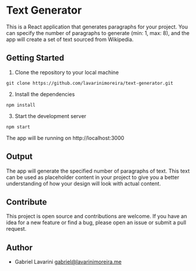 # Text Generator
This is a React application that generates paragraphs for your project. You can specify the number of paragraphs to generate (min: 1, max: 8), and the app will create a set of text sourced from Wikipedia.

## Getting Started
1. Clone the repository to your local machine

```
git clone https://github.com/lavarinimoreira/text-generator.git
```
2. Install the dependencies
```
npm install
```
3. Start the development server
```
npm start
```
The app will be running on http://localhost:3000

## Output
The app will generate the specified number of paragraphs of text. This text can be used as placeholder content in your project to give you a better understanding of how your design will look with actual content.

## Contribute
This project is open source and contributions are welcome. If you have an idea for a new feature or find a bug, please open an issue or submit a pull request.

## Author
- Gabriel Lavarini <gabriel@lavarinimoreira.me>

